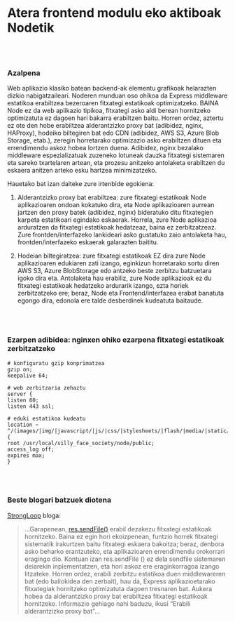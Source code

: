 # Atera frontend modulu eko aktiboak Nodetik

<br/><br/>

### Azalpena

Web aplikazio klasiko batean backend-ak elementu grafikoak helarazten dizkio
nabigatzaileari. Noderen munduan oso ohikoa da Express middleware estatikoa erabiltzea bezeroaren fitxategi estatikoak optimizatzeko. BAINA Node ez da web aplikazio tipikoa, fitxategi asko aldi berean hornitzeko optimizatuta ez dagoen hari bakarra erabiltzen baitu. Horren ordez, aztertu ez ote den hobe erabiltzea alderantzizko proxy bat (adibidez, nginx, HAProxy), hodeiko biltegiren bat edo CDN (adibidez, AWS S3, Azure Blob Storage, etab.), zeregin horretarako optimizazio asko erabiltzen dituen eta errendimendu askoz hobea lortzen duena. Adibidez, nginx bezalako middleware espezializatuak zuzeneko lotuneak dauzka fitxategi sistemaren eta sareko txartelaren artean, eta prozesu anitzeko antolaketa erabiltzen du eskaera anitzen arteko esku hartzea minimizatzeko.

Hauetako bat izan daiteke zure irtenbide egokiena:

1. Alderantzizko proxy bat erabiltzea: zure fitxategi estatikoak Node aplikazioaren ondoan kokatuko dira, eta Node aplikazioaren aurrean jartzen den proxy batek (adibidez, nginx) bideratuko ditu fitxategien karpeta estatikoari egindako eskaerak.
   Horrela, zure Node aplikazioa arduratzen da fitxategi estatikoak hedatzeaz, baina ez zerbitzatzeaz. Zure frontden/interfazeko lankideari asko gustatuko zaio antolaketa hau, frontden/interfazeko eskaerak galarazten baititu.

2. Hodeian biltegiratzea: zure fitxategi estatikoak EZ dira zure Node aplikazioaren edukiaren zati izango, eginkizun horretarako sortu diren AWS S3, Azure BlobStorage edo antzeko beste zerbitzu batzuetara igoko dira eta. Antolaketa hau erabiliz, zure Node aplikazioak ez du fitxategi estatikoak hedatzeko ardurarik izango, ezta horiek zerbitzatzeko ere; beraz, Node eta Frontend/interfazea erabat banatuta egongo dira, edonola ere talde desberdinek kudeatuta baitaude.

<br/><br/>

### Ezarpen adibidea: nginxen ohiko ezarpena fitxategi estatikoak zerbitzatzeko

```nginx
# konfiguratu gzip konprimatzea
gzip on;
keepalive 64;

# web zerbitzaria zehaztu
server {
listen 80;
listen 443 ssl;

# eduki estatikoa kudeatu
location ~ ^/(images/|img/|javascript/|js/|css/|stylesheets/|flash/|media/|static/|robots.txt|humans.txt|favicon.ico) {
root /usr/local/silly_face_society/node/public;
access_log off;
expires max;
}
```

<br/><br/>

### Beste blogari batzuek diotena

[StrongLoop](https://strongloop.com/strongblog/best-practices-for-express-in-production-part-two-performance-and-reliability/) bloga:

> …Garapenean, [res.sendFile()](http://expressjs.com/4x/api.html#res.sendFile) erabil dezakezu fitxategi estatikoak hornitzeko. Baina ez egin hori ekoizpenean, funtzio horrek fitxategi sistematik irakurtzen baitu fitxategi eskaera bakoitza; beraz, denbora asko beharko erantzuteko, eta aplikazioaren errendimendu orokorrari eragingo dio. Kontuan izan res.sendFile () ez dela sendfile sistemaren deiarekin inplementatzen, eta hori askoz ere eraginkorragoa izango litzateke. Horren ordez, erabili zerbitzu estatikoa duen middlewareren bat (edo baliokidea den zerbait), hau da, Express aplikazioetarako fitxategiak hornitzeko optimizatuta dagoen tresnaren bat. Aukera hobea da alderantzizko proxy bat erabiltzea fitxategi estatikoak hornitzeko. Informazio gehiago nahi baduzu, ikusi “Erabili alderantzizko proxy bat”…

<br/><br/>

